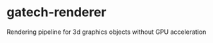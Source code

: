 gatech-renderer
===============

Rendering pipeline for 3d graphics objects without GPU acceleration

